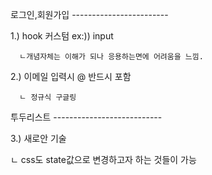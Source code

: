 로그인,회원가입 ------------------------

1.) hook 커스텀 ex:)) input

      ㄴ개념자체는 이해가 되나 응용하는면에 어려움을 느낌.

2.) 이메일 입력시 @ 반드시 포함
      
      ㄴ 정규식 구글링
투두리스트 ---------------------------

3.) 새로안 기술

 ㄴ css도 state값으로 변경하고자 하는 것들이 가능
